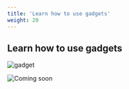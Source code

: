```yaml
---
title: 'Learn how to use gadgets'
weight: 20
---
```


## Learn how to use gadgets

![gadget](/img/gadgets.3.svg?width=270px&lightbox=false)

![Coming soon](/img/coming-soon.png?lightbox=false)
